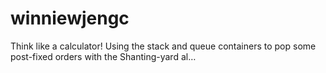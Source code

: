 # winniewjengc
Think like a calculator! Using the stack and queue containers to pop some post-fixed orders with the Shanting-yard al…
